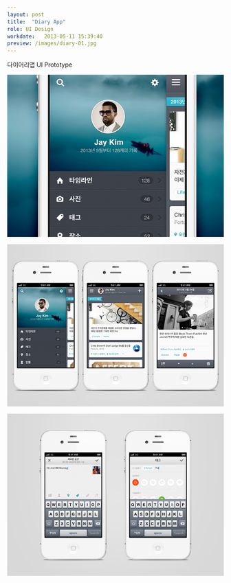 ```yaml
---
layout: post
title:  "Diary App"
role: UI Design
workdate:   2013-05-11 15:39:40
preview: /images/diary-01.jpg
---
```


다이어리앱 UI Prototype

![Picture 1](/images/diary-01.jpg)

![Picture 2](/images/diary-02.jpg)

![Picture 3](/images/diary-03.jpg)